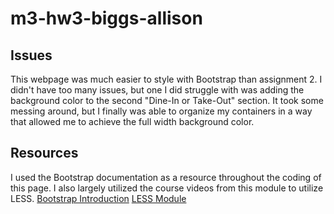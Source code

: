 # m3-hw3-biggs-allison

## Issues
This webpage was much easier to style with Bootstrap than assignment 2. I didn't have too many issues, but one I did struggle with was adding the background color to the second "Dine-In or Take-Out" section. It took some messing around, but I finally was able to organize my containers in a way that allowed me to achieve the full width background color. 

## Resources 
I used the Bootstrap documentation as a resource throughout the coding of this page. I also largely utilized the course videos from this module to utilize LESS.
[Bootstrap Introduction](https://getbootstrap.com/docs/4.3/getting-started/introduction/)
[LESS Module](https://ufl.instructure.com/courses/435002/pages/m2-a-solid-developers-foundation-cascading-style-sheet-css-preprocessors?module_item_id=8768221)
